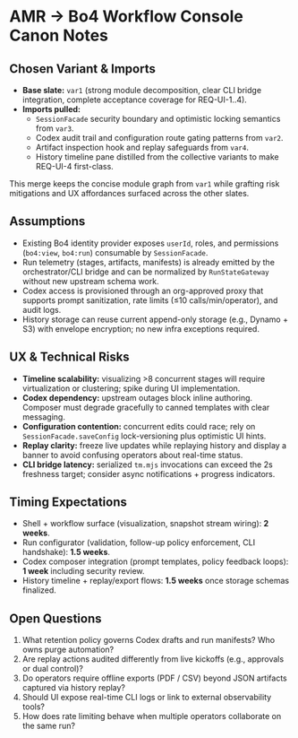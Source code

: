 # AMR → Bo4 Workflow Console Canon Notes

## Chosen Variant & Imports
- **Base slate:** `var1` (strong module decomposition, clear CLI bridge integration, complete acceptance coverage for REQ-UI-1..4).
- **Imports pulled:**
  - `SessionFacade` security boundary and optimistic locking semantics from `var3`.
  - Codex audit trail and configuration route gating patterns from `var2`.
  - Artifact inspection hook and replay safeguards from `var4`.
  - History timeline pane distilled from the collective variants to make REQ-UI-4 first-class.

This merge keeps the concise module graph from `var1` while grafting risk mitigations and UX affordances surfaced across the other slates.

## Assumptions
- Existing Bo4 identity provider exposes `userId`, roles, and permissions (`bo4:view`, `bo4:run`) consumable by `SessionFacade`.
- Run telemetry (stages, artifacts, manifests) is already emitted by the orchestrator/CLI bridge and can be normalized by `RunStateGateway` without new upstream schema work.
- Codex access is provisioned through an org-approved proxy that supports prompt sanitization, rate limits (≤10 calls/min/operator), and audit logs.
- History storage can reuse current append-only storage (e.g., Dynamo + S3) with envelope encryption; no new infra exceptions required.

## UX & Technical Risks
- **Timeline scalability:** visualizing >8 concurrent stages will require virtualization or clustering; spike during UI implementation.
- **Codex dependency:** upstream outages block inline authoring. Composer must degrade gracefully to canned templates with clear messaging.
- **Configuration contention:** concurrent edits could race; rely on `SessionFacade.saveConfig` lock-versioning plus optimistic UI hints.
- **Replay clarity:** freeze live updates while replaying history and display a banner to avoid confusing operators about real-time status.
- **CLI bridge latency:** serialized `tm.mjs` invocations can exceed the 2s freshness target; consider async notifications + progress indicators.

## Timing Expectations
- Shell + workflow surface (visualization, snapshot stream wiring): **2 weeks**.
- Run configurator (validation, follow-up policy enforcement, CLI handshake): **1.5 weeks**.
- Codex composer integration (prompt templates, policy feedback loops): **1 week** including security review.
- History timeline + replay/export flows: **1.5 weeks** once storage schemas finalized.

## Open Questions
1. What retention policy governs Codex drafts and run manifests? Who owns purge automation?
2. Are replay actions audited differently from live kickoffs (e.g., approvals or dual control)?
3. Do operators require offline exports (PDF / CSV) beyond JSON artifacts captured via history replay?
4. Should UI expose real-time CLI logs or link to external observability tools?
5. How does rate limiting behave when multiple operators collaborate on the same run?
